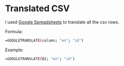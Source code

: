 # Translated CSV

I used [Google Spreadsheets](https://docs.google.com/spreadsheets/u/0/) to translate all the csv rows.

Formula:

```sh
=GOOGLETRANSLATE(column; "en"; "id")
```

Example:

```sh
=GOOGLETRANSLATE(B2; "en"; "id")
```
